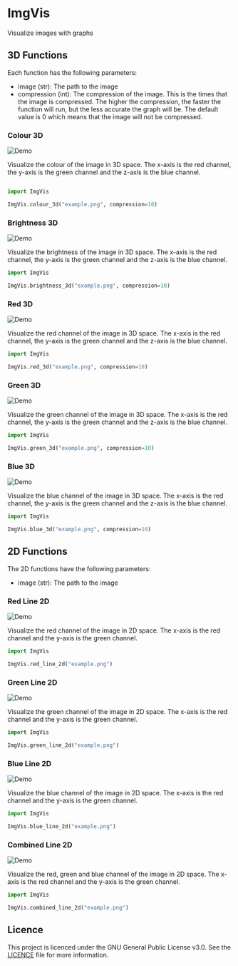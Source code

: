 # ImgVis

Visualize images with graphs

## 3D Functions

Each function has the following parameters:
- image (str): The path to the image
- compression (int): The compression of the image. This is the times that the image is compressed. The higher the compression, the faster the function will run, but the less accurate the graph will be. The default value is 0 which means that the image will not be compressed.

### Colour 3D

![Demo](doc/colour_3d.png)

Visualize the colour of the image in 3D space. The x-axis is the red channel, the y-axis is the green channel and the z-axis is the blue channel.

```python

import ImgVis

ImgVis.colour_3d("example.png", compression=10)
```

### Brightness 3D

![Demo](doc/brightness_3d.png)

Visualize the brightness of the image in 3D space. The x-axis is the red channel, the y-axis is the green channel and the z-axis is the blue channel.

```python
import ImgVis

ImgVis.brightness_3d("example.png", compression=10)
```

### Red 3D

![Demo](doc/red_3d.png)


Visualize the red channel of the image in 3D space. The x-axis is the red channel, the y-axis is the green channel and the z-axis is the blue channel.

```python
import ImgVis

ImgVis.red_3d("example.png", compression=10)
```

### Green 3D

![Demo](doc/green_3d.png)

Visualize the green channel of the image in 3D space. The x-axis is the red channel, the y-axis is the green channel and the z-axis is the blue channel.

```python
import ImgVis

ImgVis.green_3d("example.png", compression=10)
```

### Blue 3D

![Demo](doc/blue_3d.png)

Visualize the blue channel of the image in 3D space. The x-axis is the red channel, the y-axis is the green channel and the z-axis is the blue channel.

```python
import ImgVis

ImgVis.blue_3d("example.png", compression=10)
```

## 2D Functions

The 2D functions have the following parameters:
- image (str): The path to the image

### Red Line 2D

![Demo](doc/red_line_2d.png)

Visualize the red channel of the image in 2D space. The x-axis is the red channel and the y-axis is the green channel.

```python
import ImgVis

ImgVis.red_line_2d("example.png")
```

### Green Line 2D

![Demo](doc/green_line_2d.png)

Visualize the green channel of the image in 2D space. The x-axis is the red channel and the y-axis is the green channel.

```python
import ImgVis

ImgVis.green_line_2d("example.png")
```

### Blue Line 2D

![Demo](doc/blue_line_2d.png)

Visualize the blue channel of the image in 2D space. The x-axis is the red channel and the y-axis is the green channel.

```python
import ImgVis

ImgVis.blue_line_2d("example.png")
```

### Combined Line 2D

![Demo](doc/combined_line_2d.png)

Visualize the red, green and blue channel of the image in 2D space. The x-axis is the red channel and the y-axis is the green channel.

```python
import ImgVis

ImgVis.combined_line_2d("example.png")
```

## Licence

This project is licenced under the GNU General Public License v3.0. See the [LICENCE](LICENCE) file for more information.